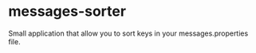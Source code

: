 messages-sorter
===============

Small application that allow you to sort keys in your messages.properties file.
